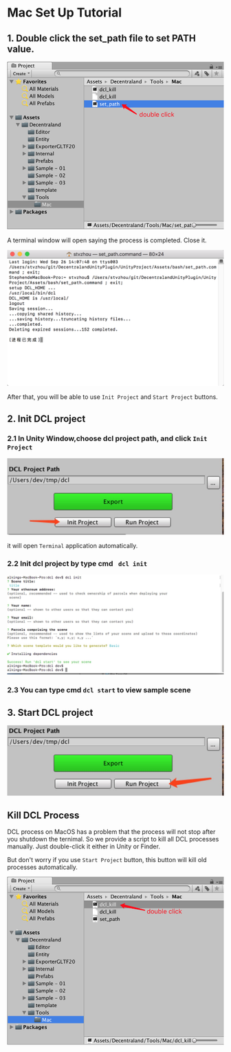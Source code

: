 # Mac Set Up Tutorial

## 1. Double click the set_path file to set PATH value.

![img](./mac_set_path.png)

A terminal window will open saying the process is completed. Close it.

![](./set_path_terminal.png)

After that, you will be able to use ```Init Project``` and ```Start Project``` buttons.

## 2. Init DCL project

### 2.1 In Unity Window,choose dcl project path, and click ```Init Project```

![img](./mac_dcl_init_01.jpg)

it will open ```Terminal``` application automatically.

### 2.2 Init dcl project by type cmd ``` dcl init```

![img](./mac_dcl_init_02.jpg)

### 2.3 You can type cmd ``` dcl start ``` to view sample scene

## 3. Start DCL project

![img](./mac_dcl_start_01.jpg)

## Kill DCL Process

DCL process on MacOS has a problem that the process will not stop after you shutdown the ternimal. So we provide a script to kill all DCL processes manually. Just double-click it either in Unity or Finder.

But don't worry if you use ```Start Project``` button, this button will kill old processes automatically.

![img](./mac_dcl_kill.png)